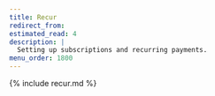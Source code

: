 ```yaml
---
title: Recur
redirect_from:
estimated_read: 4
description: |
  Setting up subscriptions and recurring payments.
menu_order: 1800
---
```


{% include recur.md %}
